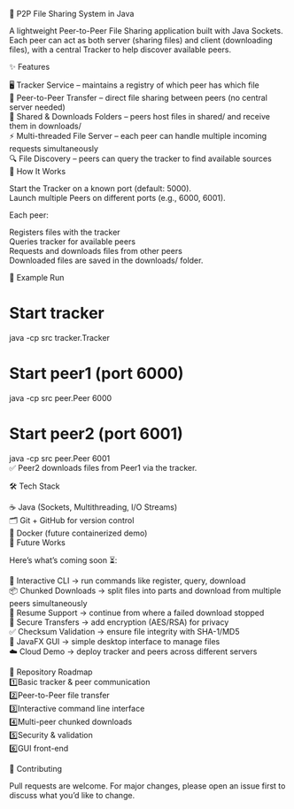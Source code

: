 📡 P2P File Sharing System in Java

A lightweight Peer-to-Peer File Sharing application built with Java Sockets.
Each peer can act as both server (sharing files) and client (downloading files), with a central Tracker to help discover available peers.

✨ Features

🖥️ Tracker Service – maintains a registry of which peer has which file<br>
🤝 Peer-to-Peer Transfer – direct file sharing between peers (no central server needed)<br>
📂 Shared & Downloads Folders – peers host files in shared/ and receive them in downloads/<br>
⚡ Multi-threaded File Server – each peer can handle multiple incoming requests simultaneously<br>
🔍 File Discovery – peers can query the tracker to find available sources<br>
🚀 How It Works<br>

Start the Tracker on a known port (default: 5000).<br>
Launch multiple Peers on different ports (e.g., 6000, 6001).<br>

Each peer:<br>

Registers files with the tracker<br>
Queries tracker for available peers<br>
Requests and downloads files from other peers<br>
Downloaded files are saved in the downloads/ folder.<br>

📸 Example Run<br>
# Start tracker<br>
java -cp src tracker.Tracker<br>

# Start peer1 (port 6000)<br>
java -cp src peer.Peer 6000<br>

# Start peer2 (port 6001)<br>
java -cp src peer.Peer 6001<br>
✅ Peer2 downloads files from Peer1 via the tracker.<br>

🛠️ Tech Stack<br>

☕ Java (Sockets, Multithreading, I/O Streams)<br>
🗂️ Git + GitHub for version control<br>
🐳 Docker (future containerized demo)<br>
🌟 Future Works<br>

Here’s what’s coming soon ⏳:<br>

📜 Interactive CLI → run commands like register, query, download<br>
📦 Chunked Downloads → split files into parts and download from multiple peers simultaneously<br>
🔄 Resume Support → continue from where a failed download stopped<br>
🔑 Secure Transfers → add encryption (AES/RSA) for privacy<br>
✅ Checksum Validation → ensure file integrity with SHA-1/MD5<br>
🎨 JavaFX GUI → simple desktop interface to manage files<br>
☁️ Cloud Demo → deploy tracker and peers across different servers<br>

📌 Repository Roadmap<br>
1️⃣Basic tracker & peer communication<br>
2️⃣Peer-to-Peer file transfer<br>
3️⃣Interactive command line interface<br>
4️⃣Multi-peer chunked downloads<br>
5️⃣Security & validation<br>
6️⃣GUI front-end<br>

🤝 Contributing<br>

Pull requests are welcome. For major changes, please open an issue first to discuss what you’d like to change.

